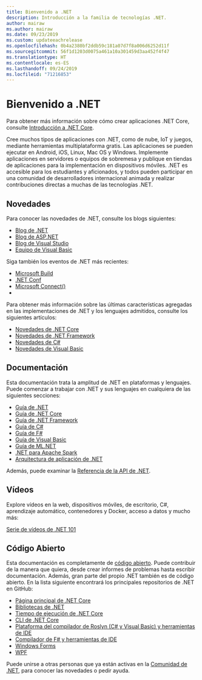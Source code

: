 ```yaml
---
title: Bienvenido a .NET
description: Introducción a la familia de tecnologías .NET.
author: mairaw
ms.author: mairaw
ms.date: 09/23/2019
ms.custom: updateeachrelease
ms.openlocfilehash: 0b4a2380bf2ddb59c181a07d7f8a006d6252d11f
ms.sourcegitcommit: 56f1d1203d0075a461a10a301459d3aa452f4f47
ms.translationtype: HT
ms.contentlocale: es-ES
ms.lasthandoff: 09/24/2019
ms.locfileid: "71216853"
---
```

# <a name="welcome-to-net"></a>Bienvenido a .NET

Para obtener más información sobre cómo crear aplicaciones .NET Core, consulte [Introducción a .NET Core](core/get-started.md).

Cree muchos tipos de aplicaciones con .NET, como de nube, IoT y juegos, mediante herramientas multiplataforma gratis. Las aplicaciones se pueden ejecutar en Android, iOS, Linux, Mac OS y Windows. Implemente aplicaciones en servidores o equipos de sobremesa y publique en tiendas de aplicaciones para la implementación en dispositivos móviles. .NET es accesible para los estudiantes y aficionados, y todos pueden participar en una comunidad de desarrolladores internacional animada y realizar contribuciones directas a muchas de las tecnologías .NET.

## <a name="news"></a>Novedades

Para conocer las novedades de .NET, consulte los blogs siguientes:

- [Blog de .NET](https://devblogs.microsoft.com/dotnet/)
- [Blog de ASP.NET](https://devblogs.microsoft.com/aspnet/)
- [Blog de Visual Studio](https://devblogs.microsoft.com/visualstudio/)
- [Equipo de Visual Basic](https://devblogs.microsoft.com/vbteam/)

Siga también los eventos de .NET más recientes:

- [Microsoft Build](https://www.microsoft.com/build)
- [.NET Conf](https://www.dotnetconf.net/)
- [Microsoft Connect()](https://www.microsoft.com/connectevent)
- 
Para obtener más información sobre las últimas características agregadas en las implementaciones de .NET y los lenguajes admitidos, consulte los siguientes artículos:

- [Novedades de .NET Core](core/whats-new/index.md)
- [Novedades de .NET Framework](framework/whats-new/index.md)
- [Novedades de C#](csharp/whats-new/index.md)
- [Novedades de Visual Basic](visual-basic/getting-started/whats-new.md)

## <a name="documentation"></a>Documentación

Esta documentación trata la amplitud de .NET en plataformas y lenguajes. Puede comenzar a trabajar con .NET y sus lenguajes en cualquiera de las siguientes secciones:

- [Guía de .NET](standard/index.md)
- [Guía de .NET Core](core/index.md)
- [Guía de .NET Framework](framework/index.md)
- [Guía de C#](csharp/index.md)
- [Guía de F#](fsharp/index.md)
- [Guía de Visual Basic](visual-basic/index.md)
- [Guía de ML.NET](machine-learning/index.yml)
- [.NET para Apache Spark](spark/index.yml)
- [Arquitectura de aplicación de .NET](architecture/index.yml)

Además, puede examinar la [Referencia de la API de .NET](/dotnet/api).

## <a name="videos"></a>Vídeos

Explore vídeos en la web, dispositivos móviles, de escritorio, C#, aprendizaje automático, contenedores y Docker, acceso a datos y mucho más:

[Serie de vídeos de .NET 101](https://dotnet.microsoft.com/learn/videos)

## <a name="open-source"></a>Código Abierto

Esta documentación es completamente de [código abierto](https://github.com/dotnet/docs). Puede contribuir de la manera que quiera, desde crear informes de problemas hasta escribir documentación. Además, gran parte del propio .NET también es de código abierto. En la lista siguiente encontrará los principales repositorios de .NET en GitHub:

- [Página principal de .NET Core](https://github.com/dotnet/core)
- [Bibliotecas de .NET](https://github.com/dotnet/corefx)
- [Tiempo de ejecución de .NET Core](https://github.com/dotnet/coreclr)
- [CLI de .NET Core](https://github.com/dotnet/cli)
- [Plataforma del compilador de Roslyn (C# y Visual Basic) y herramientas de IDE](https://github.com/dotnet/roslyn)
- [Compilador de F# y herramientas de IDE](https://github.com/microsoft/visualfsharp)
- [Windows Forms](https://github.com/dotnet/winforms)
- [WPF](https://github.com/dotnet/wpf)

Puede unirse a otras personas que ya están activas en la [Comunidad de .NET](https://dotnet.microsoft.com/platform/community), para conocer las novedades o pedir ayuda.
